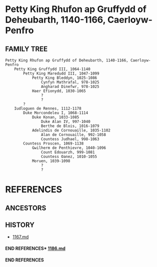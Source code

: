 # Petty King Rhufon ap Gruffydd of Deheubarth, 1140-1166, Caerloyw-Penfro

## FAMILY TREE
```
Petty King Rhufon ap Gruffydd of Deheubarth, 1140-1166, Caerloyw-Penfro
	Petty King Gruffydd III, 1064-1140
		Petty King Maredudd III, 1047-1099
			Petty King Bleddyn, 1025-1086
				Cynfyn Mathrafal, 978-1025
				Angharad Dinefwr, 978-1025
			Haer Efionydd, 1030-1065
				?
				?
		?
	Iudloguen de Rennes, 1112-1178
		Duke Morcondeleu I, 1068-1114
			Duke Konan, 1033-1085
				Duke Alan IV, 997-1040
				Berthe de Blois, 1016-1079
			Adelindis de Cornouaille, 1035-1102
				Alan de Cornouaille, 992-1058
				Countess Judhael, 998-1063
		Countess Proscen, 1069-1138
			Gwilherm de Penthievre, 1040-1096
				Count Edouarzh, 999-1081
				Countess Oanez, 1010-1055
			Moruen, 1039-1098
				?
				?
```	


# REFERENCES

## ANCESTORS

## HISTORY
* [1167.md](../h/1167.md)
#### END REFERENCES* [1186.md](../h/1186.md)
#### END REFERENCES
